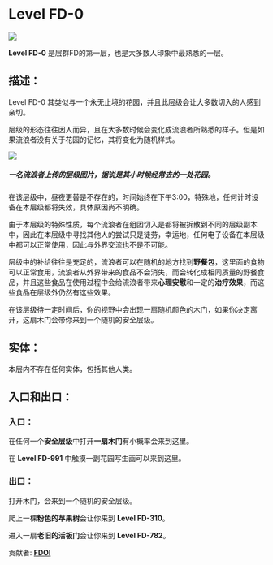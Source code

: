 # Level FD-0

![](https://cdn.luogu.com.cn/upload/image_hosting/z88zup17.png)

**Level FD-0** 是层群FD的第一层，也是大多数人印象中最熟悉的一层。

## 描述：

Level FD-0 其类似与一个永无止境的花园，并且此层级会让大多数切入的人感到亲切。

层级的形态往往因人而异，且在大多数时候会变化成流浪者所熟悉的样子。但是如果流浪者没有关于花园的记忆，其将变化为随机样式。

![](https://img0.baidu.com/it/u=1866716079,1648150198&fm=253&fmt=auto&app=138&f=JPEG?w=450&h=300)
##### 一名流浪者上传的层级图片，据说是其小时候经常去的一处花园。

在该层级中，昼夜更替是不存在的，时间始终在下午3:00，特殊地，任何计时设备在本层级都将失效，具体原因尚不明确。

由于本层级的特殊性质，每个流浪者在组团切入是都将被拆散到不同的层级副本中，因此在本层级中寻找其他人的尝试只是徒劳，幸运地，任何电子设备在本层级中都可以正常使用，因此与外界交流也不是不可能。

层级中的补给往往是充足的，流浪者可以在随机的地方找到**野餐包**，这里面的食物可以正常食用，流浪者从外界带来的食品不会消失，而会转化成相同质量的野餐食品，并且这些食品在使用过程中会给流浪者带来**心理安慰**和一定的**治疗效果**，而这些食品在层级外仍然有这些效果。

在该层级待一定时间后，你的视野中会出现一扇随机颜色的木门，如果你决定离开，这扇木门会带你来到一个随机的安全层级。

## 实体：

本层内不存在任何实体，包括其他人类。

## 入口和出口：

### 入口：

在任何一个**安全层级**中打开**一扇木门**有小概率会来到这里。

在 ****Level FD-991**** 中触摸一副花园写生画可以来到这里。

### 出口：

打开木门，会来到一个随机的安全层级。

爬上一棵**粉色的苹果树**会让你来到 **Level FD-310**。

进入一扇**老旧的活板门**会让你来到 **Level FD-782**。

贡献者: [__FDOI__](https://www.luogu.com.cn/user/1015756)
